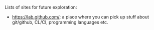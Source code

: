 Lists of sites for future exploration:
- <https://lab.github.com/>: a place where you can pick up stuff about git/github, CL/CI, programming languages etc.
